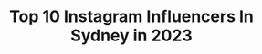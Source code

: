 ---
title: Top 10 Instagram Influencers In Sydney in 2023
description: >-
  Find top Instagram influencers in Sydney in 2023. Most popular hashtags: #sydney #gifted #beachgirl.
platform: Instagram
hits: 1854
text_top: See the most popular Instagram influencers on inBeat.
text_bottom: Our search engine has 1854 Instagram influencers like this in Sydney, Australia for you to pitch.
profiles:
  - username: "ariggers"
    fullname: >-
      Andrew Rigby
    bio: >-
      Sydney 🇦🇺
    location: "Australia"
    followers: 9938
    engagement: 1313
    commentsToLikes: 0.023878
    id: ck5qd18kctbvi0i11y3dl8by8
    verified: false
    hashtags: "#mardigras2020, #operahouse, #happybirthday, #mates"
  - username: "lucy_lane_the_queen_of_balmain"
    fullname: >-
      Lucy The German Shepherd
    bio: >-
      🎬 creator 🇦🇺 Sydney 🤳 TikTok 1.4M 📽 YouTube 20k 📷 Dog Photographer ▶️ Latest YouTube video below
    location: "Australia"
    followers: 35555
    engagement: 375
    commentsToLikes: 0.020638
    id: ck8wfxpaegf6p0j78a9qrmod6
    verified: false
    hashtags: "#gsdpage, #germanshepherds, #germanshepherdpuppy, #k9"
  - username: "lewismillss"
    fullname: >-
      Lew
    bio: >-
      Sydney
    location: "Australia"
    followers: 70290
    engagement: 1260
    commentsToLikes: 0.009578
    id: ck5c3x3j807zo0i11q24rr4z0
    verified: false
    hashtags: "#alwaysfiending, #monsterenergy, #realbmx, #tb"
  - username: "lettymortensen"
    fullname: >-
      LETTY
    bio: >-
      sydney
    location: "Australia"
    followers: 13602
    engagement: 1122
    commentsToLikes: 0.028155
    id: ck1352696zbka0i19g5kmjagv
    verified: false
    hashtags: ""
  - username: "jacobwoodhouse"
    fullname: >-
      Jacob woodhouse
    bio: >-
      Sydney 🇦🇺
    location: "Australia"
    followers: 7795
    engagement: 614
    commentsToLikes: 0.019745
    id: ck5hjc8tegdir0i11p1i470r4
    verified: false
    hashtags: "#baywatch, #yep"
  - username: "nickmeliska"
    fullname: >-
      Nick Meliska
    bio: >-
      18 Rep | @jeepmgmt Sydney | Australia Snap | nickeroo343
    location: "Australia"
    followers: 2439
    engagement: 2392
    commentsToLikes: 0.140664
    id: ck8t84eydj28g0j78kvkr6kp4
    verified: false
    hashtags: "#brentstreet, #sydney, #shirtlessguys, #iykyk"
  - username: "postcards_from_maria"
    fullname: >-
      Maria Francesca Reynolds ❀
    bio: >-
      London 🇬🇧 Sydney 🇦🇺 Founder of @plan_my_travels, providing bespoke itineraries within Australia
    location: "Australia"
    followers: 7147
    engagement: 2107
    commentsToLikes: 0.127842
    id: ckap3yn6x52i80i78gi5tpuwo
    verified: false
    hashtags: "#trip, #newsouthwales, #traveltheworld, #coogee"
  - username: "assadarmani"
    fullname: >-
      Assad Armani
    bio: >-
      📍 Sydney, Australia Tiktok: assadarmani YouTube: Assad Armani 📧 info@winkmodels.com.au
    location: "Australia"
    followers: 17857
    engagement: 1873
    commentsToLikes: 0.095721
    id: ckap0hgjyqazz0i78tlszyqje
    verified: false
    hashtags: "#readerboi, #yd, #barberboi, #islandboy"
  - username: "marciacoronado4"
    fullname: >-
      • Fitness | Running | Sports •
    bio: >-
      🇦🇷 Arg - Based 🇦🇺 Sydney, Australia. 🏋️‍♀️ Fitness 🏆Athlete 🏃🏼‍♀️ Run 💌 Enquiries: marcia.coronado.sm@gmail.com Check my website 🤗
    location: "Australia"
    followers: 101115
    engagement: 755
    commentsToLikes: 0.052366
    id: ck8wgbibrh2110j78z8fj9zg0
    verified: false
    hashtags: "#fitnessmotivaton, #beachtime, #runninggirl, #swimminggirl"
  - username: "fitfastfoods"
    fullname: >-
      CAROLENA KOSTAS
    bio: >-
      Runner 🏃‍♀️ | Fit & Fast Recipes👩‍🍳 | Sydney 🇦🇺 | Digital Marketing & Communications👩‍💻 | 💌fitfastfoods@yahoo.com.au
    location: "Australia"
    followers: 30188
    engagement: 698
    commentsToLikes: 0.059334
    id: ck5hn62z0n9y20i11te9pamgm
    verified: false
    hashtags: "#plantbased, #barillaaus, #gifted, #vegan"
---